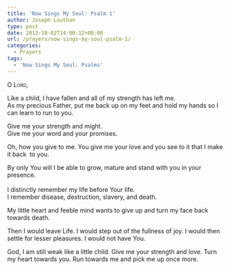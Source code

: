 ```yaml
---
title: 'Now Sings My Soul: Psalm 1'
author: Joseph Louthan
type: post
date: 2012-10-02T14:00:12+00:00
url: /prayers/now-sings-my-soul-psalm-1/
categories:
  - Prayers
tags:
  - 'Now Sings My Soul: Psalms'
---
```

<div style="font-variant: small-caps;">
  O Lord,
</div>

Like a child, I have fallen and all of my strength has left me.  
As my precious Father, put me back up on my feet and hold my hands so I can learn to run to you.  

Give me your strength and might.  
Give me your word and your promises.  

Oh, how you give to me. You give me your love and you see to it that I make it back  to you.  

By only You will I be able to grow, mature and stand with you in your presence.  
   
I distinctly remember my life before Your life.  
I remember disease, destruction, slavery, and death.  

My little heart and feeble mind wants to give up and turn my face back towards death.  

Then I would leave Life. I would step out of the fullness of joy. I would then settle for lesser pleasures. I would not have You.  

God, I am still weak like a little child. Give me your strength and love. Turn my heart towards you. Run towards me and pick me up once more.  